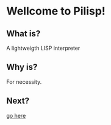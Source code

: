 # Wellcome to Pilisp!


## What is?

A lightweigth LISP interpreter

## Why is?

For necessity.

## Next?

[go here](group__Pilisp.html)